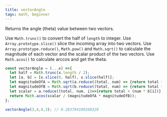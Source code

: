 ```yaml
---
title: vectorAngle
tags: math, beginner
---
```


Returns the angle (theta) value between two vectors.

Use `Math.trunc()` to convert the half of `length` to integer.
Use `Array.prototype.slice()` slice the incoming array into two vectors.
Use `Array.prototype.reduce()`, `Math.pow()` and `Math.sqrt()` to calculate the magnitude of each vector and the scalar product of the two vectors.
Use `Math.acos()` to calculate arccos and get the theta.


```js
const vectorAngle = (...x) =>{
  let half = Math.trunc(x.length / 2);
  let [a, b] = [x.slice(0, half), x.slice(half)];
  let magnitudeOfA = Math.sqrt(a.reduce((total, num) => {return total + Math.pow(num, 2);}, 0));
  let magnitudeOfB = Math.sqrt(b.reduce((total, num) => {return total + Math.pow(num, 2);}, 0));
  let scalar = a.reduce((total, num, i)=>{return total + (num * b[i])}, 0);
  return Math.acos(scalar / (magnitudeOfA * magnitudeOfB));
};
```

```js
vectorAngle(3,4,4,3); // 0.283794109208328
```
